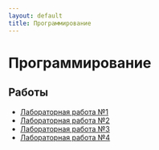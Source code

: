 ```yaml
---
layout: default
title: Программирование
---
```


# Программирование

## Работы

- [Лабораторная работа №1](../works/year-1/Программирование/Лабораторная%20работа%20№1)
- [Лабораторная работа №2](../works/year-1/Программирование/Лабораторная%20работа%20№2)
- [Лабораторная работа №3](../works/year-1/Программирование/Лабораторная%20работа%20№3)
- [Лабораторная работа №4](../works/year-1/Программирование/Лабораторная%20работа%20№4) 